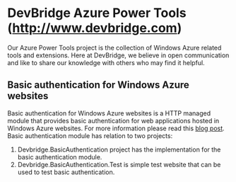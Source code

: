 DevBridge Azure Power Tools (http://www.devbridge.com)
=======================================================================
Our Azure Power Tools project is the collection of Windows Azure related tools and extensions. Here at DevBridge, we believe in open communication and like to share our knowledge with others who may find it helpful. 

## Basic authentication for Windows Azure websites
Basic authentication for Windows Azure websites is a HTTP managed module that provides basic authentication for web applications hosted in Windows Azure websites. For more information please read this [blog post](http://www.devbridge.com/articles/).
Basic authentication module has relation to two projects:
1. Devbridge.BasicAuthentication project has the implementation for the basic authentication module.
2. Devbridge.BasicAuthentication.Test is simple test website that can be used to test basic authentication.